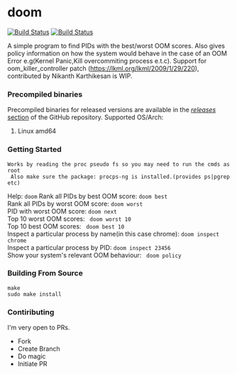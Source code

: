 # doom
[![Build Status](https://goreportcard.com/badge/github.com/ziscky/doom)](https://goreportcard.com/report/github.com/ziscky/doom)
[![Build Status](https://travis-ci.org/ziscky/doom.svg?branch=master)](https://travis-ci.org/ziscky/doom)

A simple program to find PIDs with the best/worst OOM scores. Also gives policy information on how the system
would behave in the case of an OOM Error e.g(Kernel Panic,Kill overcommiting process e.t.c). Support for
oom_killer_controller patch (https://lkml.org/lkml/2009/1/29/220), contributed by Nikanth Karthikesan is WIP.

### Precompiled binaries

Precompiled binaries for released versions are available in the
[*releases* section](https://github.com/ziscky/doom/releases)
of the GitHub repository. Supported OS/Arch:

 1. Linux amd64
 
### Getting Started
` Works by reading the proc pseudo fs so you may need to run the cmds as root `  
` Also make sure the package: procps-ng is installed.(provides ps|pgrep etc)`  


Help: `doom`
Rank all PIDs by best OOM score: ` doom best `  
Rank all PIDs by worst OOM score: ` doom worst `  
PID with worst OOM score: ` doom next `  
Top 10 worst OOM scores: ` doom worst 10`  
Top 10 best OOM scores: ` doom best 10`  
Inspect a particular process by name(in this case chrome): ` doom inspect chrome `  
Inspect a particular process by PID: ` doom inspect 23456 `  
Show your system's relevant OOM behaviour: ` doom policy`  


### Building From Source
` make `  
`sudo make install` 

### Contiributing
I'm very open to PRs.  

 - Fork
 - Create Branch
 - Do magic
 - Initiate PR

